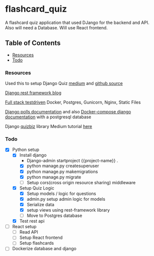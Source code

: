 # flashcard_quiz
A flashcard quiz application that used DJango for the backend and API. Also will need a Database. Will use React frontend.


## Table of Contents
* [Resources](#resources)
* [Todo](#todo)


### Resources
Used this to setup Django Quiz [medium](https://medium.com/swlh/overview-building-a-full-stack-quiz-app-with-django-and-react-57fd07449e2f) and [github source](https://github.com/izennn/udemy-quiz-izen)

[Django rest framework blog](https://wsvincent.com/django-rest-framework-react-tutorial/) 


[Full stack testdriven](https://testdriven.io/blog/dockerizing-django-with-postgres-gunicorn-and-nginx/#postgres) Docker, Postgres, Gunicorn, Nginx, Static Files


[Django polls documentation](https://docs.djangoproject.com/en/3.1/intro/tutorial01/#the-development-server) and also [Docker-compose django documentation](https://docs.docker.com/compose/django/) with a postgresql database


Django [quizbiz](https://github.com/jayndu/QuizzBizz) library Medium tutorial [here](https://medium.com/codetensor/create-a-quiz-application-with-django-rest-framework-react-redux-part-one-f0fcae5103fd)

### Todo
* [x] Python setup
    * [x] Install django
        * Django-admin startproject {{project-name}} .
        * [x] python manage.py createsuperuser
        * [x] python manage.py makemigrations
        * [x] python manage.py migrate
        * [ ] Setup cors(cross origin resource sharing) middleware
    * [x] Setup Quiz Logic 
        * [x] Setup models / logic for questions
        * [x] admin.py setup admin logic for models
        * [x] Serialize data
        * [x] setup views using rest-framework library
        * [ ] Move to Postgres database 
    * [x] Test rest api
* [ ] React setup
    * [ ] Read API
    * [ ] Setup React frontend
    * [ ] Setup flashcards 
* [ ] Dockerize database and django

